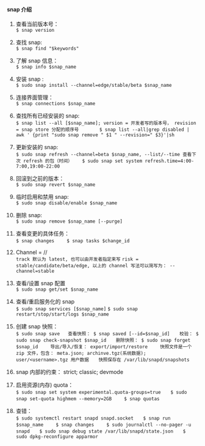 #### snap 介绍

  1. 查看当前版本号：  
    ```
    $ snap version
    ```

  2. 查找 snap:   
    ```
      $ snap find "$keywords"
    ```

  3. 了解 snap 信息：   
    ```
    $ snap info $snap_name
    ```

  4. 安装 snap :    
    ```
    $ sudo snap install --channel=edge/stable/beta $snap_name
    ```

  5. 连接界面管理：    
    ```
    $ snap connections $snap_name
    ```
  6. 查找所有已经安装的 snap:   
    ```
    $ snap list --all [$snap_name]; version = 开发者写的版本号， revision = snap store 分配的顺序号       
    ```
    ```
    $ snap list --all|grep disabled | awk ' {print "sudo snap remove " $1 " --revision=" $3}'|sh
    ```
  7. 更新安装的 snap:   
    ```
    $ sudo snap refresh --channel=beta $snap_name, --list/--time 查看下次 refresh 的包（时间）   
    ```
    ```
    $ sudo snap set system refresh.time=4:00-7:00,19:00-22:00
    ```   
  8. 回滚到之前的版本：    
    ```
    $ sudo snap revert $snap_name
    ```   
  9. 临时启用和禁用 snap:    
    ```
    $ sudo snap disable/enable $snap_name
    ```    
  10. 删除 snap:    
    ```
      $ sudo snap remove $snap_name [--purge]
    ```   
  11. 查看变更的具体任务：   
    ```
    $ snap changes    
    ```
    ```
    $ snap tasks $change_id
    ```
  12. Channel = <track>/<risk>/<branch>   
    ```
    track 默认为 latest, 也可以由开发者指定来写
    ```
    ```
    risk = stable/candidate/beta/edge, 以上的 channel 写法可以简写为： --channel=stable
    ```
  13. 查看/设置 snap 配置    
    ```
    $ sudo snap get/set $snap_name
    ```
  14. 查看/重启服务化的 snap    
    ```
    $ sudo snap services [$snap_name]
    ```
    ```
    $ sudo snap restart/stop/start/logs $snap_name
    ```
  15. 创建 snap 快照：   
    ```
    $ sudo snap save  
    查看快照： $ snap saved [--id=$snap_id]   
    ```
    ```
    校验： $ sudo snap check-snapshot $snap_id   
    ```
    ```
    删除快照： $ sudo snap forget $snap_id    
    ```
    ```
    导出/导入/恢复： export/import/restore    
    ```
    ```
    快照文件是一个 zip 文件，包含： meta.json; archinve.tgz(系统数据); user/<username>.tgz 用户数据   
    ```
    ```
    快照保存在 /var/lib/snapd/snapshots    
    ```
  16. snap 内部的约束： strict; classic; devmode   
  17. 启用资源(内存) quota：   
    ```
    $ sudo snap set system experimental.quota-groups=true   
    ```
    ```
    $ sudo snap set-quota highmem --memory=2GB    
    ```
    ```
    $ snap quotas
    ```
  18. 查错：   
    ```
    $ sudo systemctl restart snapd snapd.socket   
    ```
    ```
    $ snap run $snap_name    
    ```
    ```
    $ snap changes    
    ```
    ```
    $ sudo journalctl --no-pager -u snapd   
    ```
    ```
    $ sudo snap debug state /var/lib/snapd/state.json   
    ```
    ```
    $ sudo dpkg-reconfigure apparmor    
    ```
